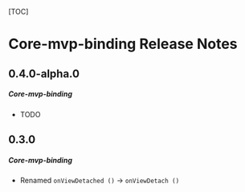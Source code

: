[TOC]
# Core-mvp-binding Release Notes
## 0.4.0-alpha.0
##### Core-mvp-binding
* TODO
## 0.3.0
##### Core-mvp-binding
* Renamed `onViewDetached ()` -> `onViewDetach ()`